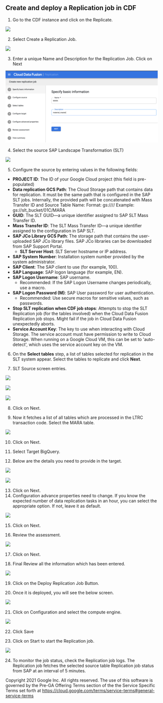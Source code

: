 ﻿## Create and deploy a Replication job in CDF

1. Go to the CDF instance and click on the Replicate.

![](image/001.png)

2. Select Create a Replication Job. 

![](image/002.png) 



3. Enter a unique Name and Description for the Replication Job. Click on Next

![](image/002a.png)

4. Select the source SAP Landscape Transformation (SLT)

![](image/003.png) 

5. Configure the source by entering values in the following fields:
- **PROJECT ID**: The ID of your Google Cloud project (this field is pre-populated)
- **Data replication GCS Path**: The Cloud Storage path that contains data for replication. It must be the same path that is configured in the SAP SLT jobs. Internally, the provided path will be concatenated with Mass Transfer ID and Source Table Name:
  Format: gs://<base-path>/<mass-transfer-id>/<source-table-name>
  Example: gs://slt\_bucket/01C/MARA
- **GUID**: The SLT GUID—a unique identifier assigned to SAP SLT Mass Transfer ID.
- **Mass Transfer ID**: The SLT Mass Transfer ID—a unique identifier assigned to the configuration in SAP SLT.
- **SAP JCo Library GCS Path**: The storage path that contains the user-uploaded SAP JCo library files. SAP JCo libraries can be downloaded from SAP Support Portal.
  - **SLT Server Host**: SLT Server hostname or IP address.
- **SAP System Number**: Installation system number provided by the system administrator.
- **SAP Client**: The SAP client to use (for example, 100).
- **SAP Language**: SAP logon language (for example, EN).
- **SAP Logon Username**: SAP username.
  - Recommended: If the SAP Logon Username changes periodically, use a macro.
- **SAP Logon Password (M)**: SAP User password for user authentication.
  - Recommended: Use secure macros for sensitive values, such as passwords.
- **Stop SLT replication when CDF job stops**: Attempts to stop the SLT Replication job (for the tables involved) when the Cloud Data Fusion Replication job stops. Might fail if the job in Cloud Data Fusion unexpectedly aborts.
- **Service Account Key**: The key to use when interacting with Cloud Storage. The service account must have permission to write to Cloud Storage. When running on a Google Cloud VM, this can be set to 'auto-detect', which uses the service account key on the VM.
6. On the **Select tables** step, a list of tables selected for replication in the SLT system appear. Select the tables to replicate and click **Next**.



7. SLT Source screen entries.

![](image/004.png)

![](image/005.png)

![](image/006.png)

8. Click on Next.

9. Now it fetches a list of all tables which are processed in the LTRC transaction code. Select the MARA table.

![](image/007.png)



10. Click on Next.

11. Select Target BigQuery.

12. Below are the details you need to provide in the target.

![](image/008.png)

![](image/009.png)

13. Click on Next.
14. Configuration advance properties need to change. If you know the expected number of data replication tasks in an hour, you can select the appropriate option. If not, leave it as default.

![](image/010.png)

15. Click on Next.

16. Review the assessment.

![](image/011.png)

17. Click on Next.

18. Final Review all the information which has been entered.

![](image/012.png)

19. Click on the Deploy Replication Job Button.

20. Once it is deployed, you will see the below screen.

![](image/013.png)

21. Click on Configuration and select the compute engine.


![](image/014.png)

22. Click Save

23. Click on Start to start the Replication job.

![](image/015.png) 

24. To monitor the job status, check the Replication job logs. The Replication job fetches the selected source table Replication job status from SAP at an interval of 5 minutes.


Copyright 2021 Google Inc. All rights reserved.
The use of this software is governed by the Pre-GA Offering Terms section of the the Service Specific Terms set forth at https://cloud.google.com/terms/service-terms#general-service-terms
